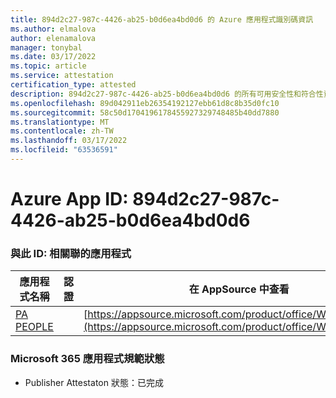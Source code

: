 ```yaml
---
title: 894d2c27-987c-4426-ab25-b0d6ea4bd0d6 的 Azure 應用程式識別碼資訊
ms.author: elmalova
author: elenamalova
manager: tonybal
ms.date: 03/17/2022
ms.topic: article
ms.service: attestation
certification_type: attested
description: 894d2c27-987c-4426-ab25-b0d6ea4bd0d6 的所有可用安全性和符合性資訊資訊。
ms.openlocfilehash: 89d042911eb26354192127ebb61d8c8b35d0fc10
ms.sourcegitcommit: 58c50d1704196178455927329748485b40dd7880
ms.translationtype: MT
ms.contentlocale: zh-TW
ms.lasthandoff: 03/17/2022
ms.locfileid: "63536591"
---
```

# <a name="azure-app-id-894d2c27-987c-4426-ab25-b0d6ea4bd0d6"></a>Azure App ID: 894d2c27-987c-4426-ab25-b0d6ea4bd0d6


### <a name="apps-associated-with-this-id"></a>與此 ID: 相關聯的應用程式
| **應用程式名稱** | **認證** | **在 AppSource 中查看** |
|--------------|---------------|-----------------------|
| [PA PEOPLE](../forward/WA200002948.md) |  | [https://appsource.microsoft.com/product/office/WA200002948](https://appsource.microsoft.com/product/office/WA200002948) |

### <a name="microsoft-365-app-compliance-status"></a>Microsoft 365 應用程式規範狀態
- Publisher Attestaton 狀態：已完成
